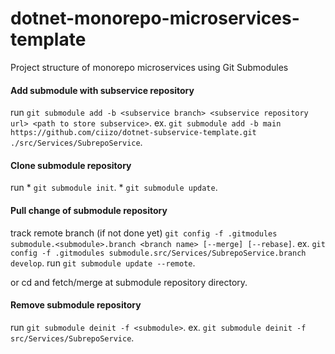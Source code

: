 # dotnet-monorepo-microservices-template

Project structure of monorepo microservices using Git Submodules

#### Add submodule with subservice repository
run `git submodule add -b <subservice branch> <subservice repository url> <path to store subservice>`.
	ex. `git submodule add -b main https://github.com/ciizo/dotnet-subservice-template.git ./src/Services/SubrepoService`.

#### Clone submodule repository
run
	* `git submodule init`.
	* `git submodule update`.

#### Pull change of submodule repository
track remote branch (if not done yet) `git config -f .gitmodules submodule.<submodule>.branch <branch name> [--merge] [--rebase]`.
	ex. `git config -f .gitmodules submodule.src/Services/SubrepoService.branch develop`.
run `git submodule update --remote`.

or cd and fetch/merge at submodule repository directory.

#### Remove submodule repository
run `git submodule deinit -f <submodule>`.
	ex. `git submodule deinit -f src/Services/SubrepoService`.

